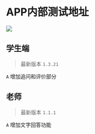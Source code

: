 # APP内部测试地址

![](https://github.githubassets.com/images/modules/profile/profile-first-issue.png)

## 学生端

> 最新版本 `1.3.21`

`A` 增加追问和评价部分

## 老师

> 最新版本 `1.1.1`

`A` 增加文字回答功能